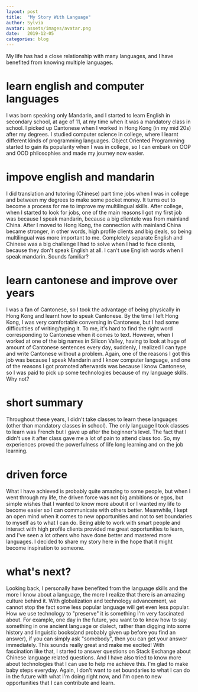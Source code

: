 ```yaml
---
layout: post
title:  "My Story With Language"
author: Sylvia
avatar: assets/images/avatar.png
date:   2019-12-05 
categories:	blog
---
```



My life has had a close relationship with many languages, and I have benefited from knowing multiple languages. 

# learn english and computer languages
I was born speaking only Mandarin, and I started to learn English in secondary school, at age of 11, at my time when it was a mandatory class in school. I picked up Cantonese when I worked in Hong Kong (in my mid 20s) after my degrees. I studied computer science in college, where I learnt different kinds of programming languages. Object Oriented Programming started to gain its popularity when I was in college, so I can embark on OOP and OOD philosophies and made my journey now easier. 

# impove english and mandarin
I did translation and tutoring (Chinese) part time jobs when I was in college and between my degrees to make some pocket money. It turns out to become a process for me to improve my multilingual skills. After college, when I started to look for jobs, one of the main reasons I got my first job was because I speak mandarin, because a big clientele was from mainland China. After I moved to Hong Kong, the connection with mainland China became stronger, in other words, high profile clients and big deals, so being multilingual was more important to me. Completely separate English and Chinese was a big challenge I had to solve when I had to face clients, because they don't speak English at all. I can't use English words when I speak mandarin. Sounds familiar?

# learn cantonese and improve over years
I was a fan of Cantonese, so I took the advantage of being physically in Hong Kong and learnt how to speak Cantonese. By the time I left Hong Kong, I was very comfortable conversing in Cantonese, but I had some difficutlties of writing/typing it. To me, it's hard to find the right word corresponding to Cantonese when it comes to text. However, when I worked at one of the big names in Silicon Valley, having to look at huge of amount of Cantonese sentences every day, suddenly, I realized I can type and write Cantonese without a problem. Again, one of the reasons I got this job was because I speak Mandarin and I know computer language, and one of the reasons I got promoted afterwards was because I know Cantonese, so I was paid to pick up some technologies because of my language skills. Why not? 

# short summary
Throughout these years, I didn't take classes to learn these languages (other than mandatory classes in school). The only language I took classes to learn was French but I gave up after the beginner's level. The fact that I didn't use it after class gave me a lot of pain to attend class too. So, my experiences proved the powerfulness of life long learning and on the job learning. 

# driven force
What I have achieved is probably quite amazing to some people, but when I went through my life, the driven force was not big ambitions or egos, but simple wishes that I wanted to know more about it or I wanted my life to become easier so I can communicate with others better. Meanwhile, I kept an open mind when it comes to new opportunities and not to set boundaries to myself as to what I can do. Being able to work with smart people and interact with high profile clients provided me great opportunities to learn, and I've seen a lot others who have done better and mastered more languages. I decided to share my story here in the hope that it might become inspiration to someone. 

# what's next?
Looking back, I personally have benefited from the language skills and the more I know about a language, the more I realize that there is an amazing culture behind it. With globalization and technology advancement, we cannot stop the fact some less popular language will get even less popular. How we use technology to "preserve" it is something I'm very fascinated about. For example, one day in the future, you want to to know how to say something in one ancient language or dialect, rather than digging into some history and linguistic books(and probably given up before you find an answer), if you can simply ask "somebody", then you can get your answer immediately. This sounds really great and make me excited! With fascination like that, I started to answer questions on Stack Exchange about Chinese language related questions. And I have also tried to know more about technologies that I can use to help me achieve this. I'm glad to make baby steps everyday. Again, I don't want to set boundaries to what I can do in the future with what I'm doing right now, and I'm open to new opportunities that I can contribute and learn. 

